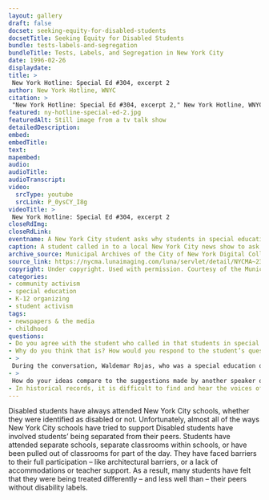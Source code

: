 ```yaml
--- 
layout: gallery
draft: false
docset: seeking-equity-for-disabled-students
docsetTitle: Seeking Equity for Disabled Students
bundle: tests-labels-and-segregation
bundleTitle: Tests, Labels, and Segregation in New York City
date: 1996-02-26
displaydate: 
title: >
 New York Hotline: Special Ed #304, excerpt 2
author: New York Hotline, WNYC
citation: >
 "New York Hotline: Special Ed #304, excerpt 2," New York Hotline, WNYC, in New York City Civil Rights History Project, Accessed: [Month Day, Year], https://nyccivilrightshistory.org/gallery/ny-hotline-special-ed-2.
featured: ny-hotline-special-ed-2.jpg
featuredAlt: Still image from a tv talk show
detailedDescription: 
embed: 
embedTitle: 
text: 
mapembed: 
audio: 
audioTitle: 
audioTranscript: 
video: 
  srcType: youtube
  srcLink: P_0ysCY_I8g
videoTitle: >
 New York Hotline: Special Ed #304, excerpt 2
closeRdImg: 
closeRdLink: 
eventname: A New York City student asks why students in special education are treated differently than other students.
caption: A student called in to a local New York City news show to ask why students in special education are treated differently in school. Their question prompted a discussion among a Board of Education official, a parent advocate, and an attorney who represents Disabled students and students labeled with disabilities.
archive_source: Municipal Archives of the City of New York Digital Collections
source_link: https://nycma.lunaimaging.com/luna/servlet/detail/NYCMA~23~23~977~1294471:New-York-Hotline--Special-Ed-#304
copyright: Under copyright. Used with permission. Courtesy of the Municipal Archives of the City of New York.
categories: 
- community activism
- special education
- K-12 organizing
- student activism
tags: 
- newspapers & the media
- childhood
questions: 
- Do you agree with the student who called in that students in special education are treated differently in school today?
- Why do you think that is? How would you respond to the student’s questions, based on your observations or experiences in school today? 
- >
 During the conversation, Waldemar Rojas, who was a special education official working at the Board of Education, said that the student should know that “she’s as valuable to every one of us as any other child.” What does it take for you to feel valuable in your school? What can schools do to make students feel that they are valued?
- >
 How do your ideas compare to the suggestions made by another speaker on the panel, Diana Autin? Are the changes she suggested – like smaller class size and more support for students’ different needs – enough to create schools where “everyone accepts people's differences and respects people because or despite their differences”?
- In historical records, it is difficult to find and hear the voices of Disabled students. Why do you think that is? What happens when we try to understand the history of disability and special ed without their voices?
--- 
```


Disabled students have always attended New York City schools, whether they were identified as disabled or not. Unfortunately, almost all of the ways New York City schools have tried to support Disabled students have involved students’ being separated from their peers. Students have attended separate schools, separate classrooms within schools, or have been pulled out of classrooms for part of the day. They have faced barriers to their full participation – like architectural barriers, or a lack of accommodations or teacher support. As a result, many students have felt that they were being treated differently – and less well than – their peers without disability labels.
